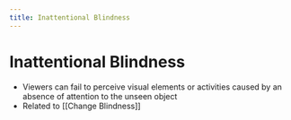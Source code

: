 ```yaml
---
title: Inattentional Blindness
---
```


# Inattentional Blindness
- Viewers can fail to perceive visual elements or activities caused by an absence of attention to the unseen object  
- Related to [[Change Blindness]]






